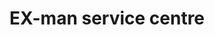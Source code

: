 ---
title: "EX-man service centre"
url: /pathanadu/ex-man-service-centre/
shop: Haushaltsartikel
---